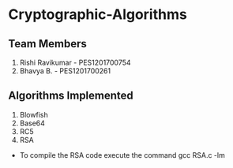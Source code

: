 # Cryptographic-Algorithms

## Team Members
1. Rishi Ravikumar - PES1201700754
2. Bhavya B.       - PES1201700261

## Algorithms Implemented
1. Blowfish
2. Base64 
3. RC5
4. RSA
- To compile the RSA code execute the command gcc RSA.c -lm
